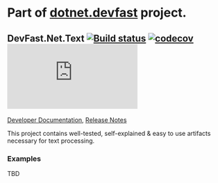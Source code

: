 # Part of <strong><a href="https://github.com/samaysar/dotnet.devfast">dotnet.devfast</a></strong> project.

## DevFast.Net.Text [![Build status](https://ci.appveyor.com/api/projects/status/90ghvu430nqogkxk?svg=true)](https://ci.appveyor.com/project/samaysar/dotnet-devfast-text) [![codecov](https://codecov.io/gh/samaysar/dotnet.devfast.text/graph/badge.svg?token=DUqJ3FWogd)](https://codecov.io/gh/samaysar/dotnet.devfast.text) [![NuGet](https://buildstats.info/nuget/DevFast.Net.Text)](https://www.nuget.org/packages/DevFast.Net.Text)
[Developer Documentation](https://github.com/samaysar/dotnet.devfast.text/blob/master/docs/index.md 'index'), [Release Notes](https://raw.githubusercontent.com/samaysar/dotnet.devfast.text/master/ReleaseNotes.txt)

This project contains well-tested, self-explained &amp; easy to use artifacts necessary for text processing.

### Examples
TBD